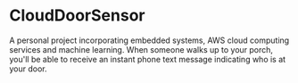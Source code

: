 # CloudDoorSensor
A personal project incorporating embedded systems, AWS cloud computing services and machine learning. When someone walks up to your porch, you'll be able to receive an instant phone text message indicating who is at your door.  

